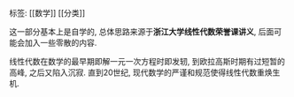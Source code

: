 标签: [[数学]] [[分类]]

这一部分基本上是自学的, 总体思路来源于**浙江大学线性代数荣誉课讲义**, 后面可能会加入一些零散的内容. 

线性代数在数学的最早期即解一元一次方程时即发轫, 到欧拉高斯时期有过短暂的高峰, 之后又陷入沉寂. 直到20世纪, 现代数学的严谨和规范使得线性代数重焕生机. 
